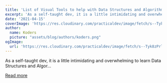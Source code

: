 ```yaml
---
title: 'List of Visual Tools to help with Data Structures and Algorithms'
excerpt: 'As a self-taught dev, it is a little intimidating and overwhelming to learn Data Structures and Algor...'
date: '2021-04-15'
coverImage: 'https://res.cloudinary.com/practicaldev/image/fetch/s--Tyk8zPrl--/c_imagga_scale,f_auto,fl_progressive,h_420,q_auto,w_1000/https://dev-to-uploads.s3.amazonaws.com/uploads/articles/9aoe66asrlxook593tzb.jpg'
author:
  name: Koders
  picture: "assets/blog/authors/koders.png"
ogImage:
  url: 'https://res.cloudinary.com/practicaldev/image/fetch/s--Tyk8zPrl--/c_imagga_scale,f_auto,fl_progressive,h_420,q_auto,w_1000/https://dev-to-uploads.s3.amazonaws.com/uploads/articles/9aoe66asrlxook593tzb.jpg'
---
```


As a self-taught dev, it is a little intimidating and overwhelming to learn Data Structures and Algor...

[Read more](https://dev.to/prnvbirajdar/list-of-visual-tools-to-help-with-data-structures-and-algorithms-4nb2)
